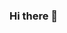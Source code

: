 ### Hi there 👋

<!--
**vibhordubey333/vibhordubey333** is a ✨ _special_ ✨ repository because its `README.md` (this file) appears on your GitHub profile.

- 🔭 I’m currently working on ![image](https://user-images.githubusercontent.com/22407855/129448663-55761146-3abb-47bc-aeae-50cc46d28298.png)
- 🌱 I’m currently learning ...
- 👯 I’m looking to collaborate on ...
- 🤔 I’m looking for help with ...
- 💬 Ask me about ...
- 📫 How to reach me: ...
- 😄 Pronouns: ...
- ⚡ Fun fact: ...
-->
